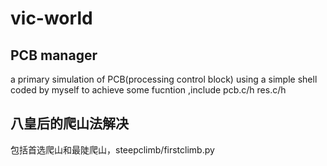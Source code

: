 # vic-world
## PCB manager
a primary simulation of PCB(processing control block) using a simple shell coded by myself to achieve some fucntion
,include pcb.c/h res.c/h

## 八皇后的爬山法解决
包括首选爬山和最陡爬山，steepclimb/firstclimb.py
